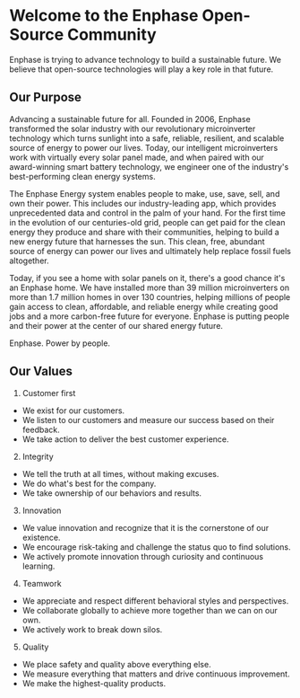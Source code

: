 # Welcome to the Enphase Open-Source Community
Enphase is trying to advance technology to build a sustainable future.  We believe that open-source technologies will play a key role in that future.

## Our Purpose
Advancing a sustainable future for all.
Founded in 2006, Enphase transformed the solar industry with our revolutionary microinverter technology which turns sunlight into a safe, reliable, resilient, and scalable source of energy to power our lives. Today, our intelligent microinverters work with virtually every solar panel made, and when paired with our award-winning smart battery technology, we engineer one of the industry's best-performing clean energy systems.

The Enphase Energy system enables people to make, use, save, sell, and own their power. This includes our industry-leading app, which provides unprecedented data and control in the palm of your hand. For the first time in the evolution of our centuries-old grid, people can get paid for the clean energy they produce and share with their communities, helping to build a new energy future that harnesses the sun. This clean, free, abundant source of energy can power our lives and ultimately help replace fossil fuels altogether.

Today, if you see a home with solar panels on it, there's a good chance it's an Enphase home. We have installed more than 39 million microinverters on more than 1.7 million homes in over 130 countries, helping millions of people gain access to clean, affordable, and reliable energy while creating good jobs and a more carbon-free future for everyone. Enphase is putting people and their power at the center of our shared energy future.

Enphase. Power by people.

## Our Values
1. Customer first
  * We exist for our customers.
  * We listen to our customers and measure our success based on their feedback.
  * We take action to deliver the best customer experience.
2. Integrity
  * We tell the truth at all times, without making excuses.
  * We do what's best for the company.
  * We take ownership of our behaviors and results.
3. Innovation
  * We value innovation and recognize that it is the cornerstone of our existence.
  * We encourage risk-taking and challenge the status quo to find solutions.
  * We actively promote innovation through curiosity and continuous learning.
4. Teamwork
  * We appreciate and respect different behavioral styles and perspectives.
  * We collaborate globally to achieve more together than we can on our own.
  * We actively work to break down silos.
5. Quality
  * We place safety and quality above everything else.
  * We measure everything that matters and drive continuous improvement.
  * We make the highest-quality products.
